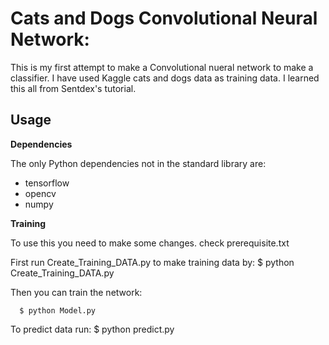 # Cats and Dogs Convolutional Neural Network:
  
  
This is my first attempt to make a Convolutional nueral network to make  a classifier. I have used Kaggle cats and dogs data as training data. I learned this all from Sentdex's tutorial. 
 
 ## Usage

**Dependencies**

The only Python dependencies not in the standard library are:

  * tensorflow
  * opencv
  * numpy


**Training**

To use this you need to make some changes. check prerequisite.txt

First run Create_Training_DATA.py to make training data by:
      $ python Create_Training_DATA.py      

Then you can train the network:

      $ python Model.py
      
To predict data run:
      $ python predict.py
